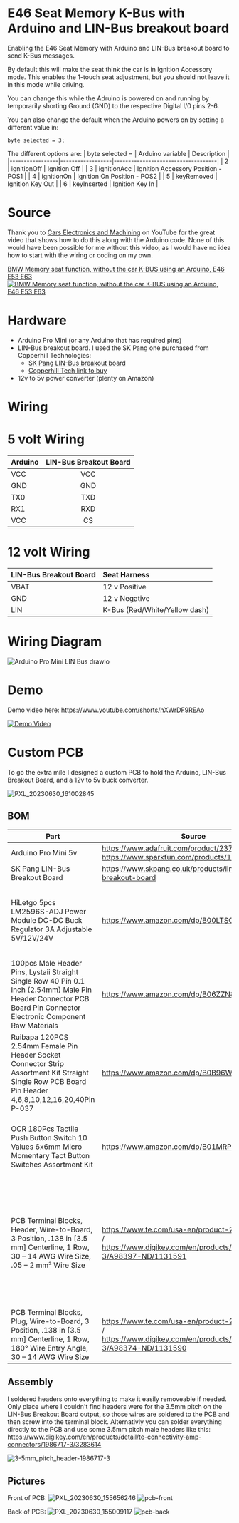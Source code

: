 # E46 Seat Memory K-Bus with Arduino and LIN-Bus breakout board
Enabling the E46 Seat Memory with Arduino and LIN-Bus breakout board to send K-Bus messages. 

By default this will make the seat think the car is in Ignition Accessory mode. This enables the 1-touch seat adjustment, but you should not leave it in this mode while driving. 

You can change this while the Adruino is powered on and running by temporarily shorting Ground (GND) to the respective Digital I/0 pins 2-6.

You can also change the default when the Arduino powers on by setting a different value in: 
```
byte selected = 3;
```

The different options are: 
| byte selected = | Arduino variable | Description                        |
|-----------------|------------------|------------------------------------|
| 2               | ignitionOff      | Ignition Off                       |
| 3               | ignitionAcc      | Ignition Accessory Position - POS1 |
| 4               | ignitionOn       | Ignition On Position - POS2        |
| 5               | keyRemoved       | Ignition Key Out                   |
| 6               | keyInserted      | Ignition Key In                    |



# Source
Thank you to [Cars Electronics and Machining](https://www.youtube.com/@carselectronicsandmachinin4905) on YouTube for the great video that shows how to do this along with the Arduino code. None of this would have been possible for me without this video, as I would have no idea how to start with the wiring or coding on my own. 

[BMW Memory seat function, without the car K-BUS using an Arduino, E46 E53 E63](https://www.youtube.com/watch?v=_w843sGQGsc)
[![BMW Memory seat function, without the car K-BUS using an Arduino, E46 E53 E63](https://img.youtube.com/vi/_w843sGQGsc/0.jpg)](https://youtu.be/_w843sGQGsc)

# Hardware
- Arduino Pro Mini (or any Arduino that has required pins)
- LIN-Bus breakout board. I used the SK Pang one purchased from Copperhill Technologies:
  - [SK Pang LIN-Bus breakout board](https://www.skpang.co.uk/products/lin-bus-breakout-board)
  - [Copperhill Tech link to buy](https://copperhilltech.com/lin-bus-breakout-board/)
- 12v to 5v power converter (plenty on Amazon)

# Wiring
  # 5 volt Wiring
| Arduino | LIN-Bus Breakout Board |
| ------- |:----------------------:|
| VCC     | VCC                    |
| GND     | GND                    |
| TX0     | TXD                    |
| RX1     | RXD                    |
| VCC     | CS                     |

  # 12 volt Wiring
| LIN-Bus Breakout Board | Seat Harness     |
|------------------------|:-----------------|
| VBAT                   | 12 v Positive    |
| GND                    | 12 v Negative    |
| LIN                    | K-Bus (Red/White/Yellow dash) |

  # Wiring Diagram
![Arduino Pro Mini LIN Bus drawio](https://github.com/handro123/E46_Seat_Memory_K-Bus/assets/838689/6804743d-521b-4f33-a856-57241bd6940e)


# Demo
Demo video here: https://www.youtube.com/shorts/hXWrDF9REAo

[![Demo Video](https://img.youtube.com/vi/hXWrDF9REAo/0.jpg)](https://youtu.be/hXWrDF9REAo)


# Custom PCB
To go the extra mile I designed a custom PCB to hold the Arduino, LIN-Bus Breakout Board, and a 12v to 5v buck converter. 

![PXL_20230630_161002845](https://github.com/handro123/E46_Seat_Memory_K-Bus/assets/838689/f37561cf-1e64-4811-8283-84a3b6981b9d)


## BOM
| Part | Source | Notes |
|-----------------|------------------|------------------------------------|
| Arduino Pro Mini 5v | https://www.adafruit.com/product/2378 / https://www.sparkfun.com/products/11113      |  |
| SK Pang LIN-Bus Breakout Board | https://www.skpang.co.uk/products/lin-bus-breakout-board      |  |
| HiLetgo 5pcs LM2596S-ADJ Power Module DC-DC Buck Regulator 3A Adjustable 5V/12V/24V | https://www.amazon.com/dp/B00LTSC564 | MAKE SURE TO SET IT TO 5V BEFORE PLUGGING INTO ARDUINO |
| 100pcs Male Header Pins, Lystaii Straight Single Row 40 Pin 0.1 Inch (2.54mm) Male Pin Header Connector PCB Board Pin Connector Electronic Component Raw Materials | https://www.amazon.com/dp/B06ZZN8L9S/ | |
| Ruibapa 120PCS 2.54mm Female Pin Header Socket Connector Strip Assortment Kit Straight Single Row PCB Board Pin Header 4,6,8,10,12,16,20,40Pin P-037 | https://www.amazon.com/dp/B0B96WXT46 | |
| OCR 180Pcs Tactile Push Button Switch 10 Values 6x6mm Micro Momentary Tact Button Switches Assortment Kit | https://www.amazon.com/dp/B01MRP025V | The buttons should be able to go on either the front or the back. |
| PCB Terminal Blocks, Header, Wire-to-Board, 3 Position, .138 in [3.5 mm] Centerline, 1 Row, 30 – 14 AWG Wire Size, .05 – 2 mm² Wire Size | https://www.te.com/usa-en/product-284512-3.html / https://www.digikey.com/en/products/detail/284512-3/A98397-ND/1131591 | You may be able to find a substitute on Amazon, but the spacing and offset from the edge of the PCB is specifically for this. |
| PCB Terminal Blocks, Plug, Wire-to-Board, 3 Position, .138 in [3.5 mm] Centerline, 1 Row, 180° Wire Entry Angle, 30 – 14 AWG Wire Size | https://www.te.com/usa-en/product-284506-3.html / https://www.digikey.com/en/products/detail/284506-3/A98374-ND/1131590 | You may be able to find a substitute on Amazon. |

## Assembly

I soldered headers onto everything to make it easily removeable if needed. Only place where I couldn't find headers were for the 3.5mm pitch on the LIN-Bus Breakout Board output, so those wires are soldered to the PCB and then screw into the terminal block. Alternativly you can solder everything directly to the PCB and use some 3.5mm pitch male headers like this: 
https://www.digikey.com/en/products/detail/te-connectivity-amp-connectors/1986717-3/3283614

![3-5mm_pitch_header-1986717-3](https://github.com/handro123/E46_Seat_Memory_K-Bus/assets/838689/d4dfacfe-0f54-4989-81d5-a58356d82baa)



## Pictures
Front of PCB: 
![PXL_20230630_155656246](https://github.com/handro123/E46_Seat_Memory_K-Bus/assets/838689/e4e0d1d1-314c-45d8-ad3a-52da56d4075e)
![pcb-front](https://github.com/handro123/E46_Seat_Memory_K-Bus/assets/838689/0c7a70c1-d17f-4732-8344-29a56eda3ec3)

Back of PCB: 
![PXL_20230630_155009117](https://github.com/handro123/E46_Seat_Memory_K-Bus/assets/838689/aa4c6040-f455-4c39-8c1b-72ecd2d7d8e6)
![pcb-back](https://github.com/handro123/E46_Seat_Memory_K-Bus/assets/838689/4cfae35e-697e-4476-9441-d9822cb13b5b)

